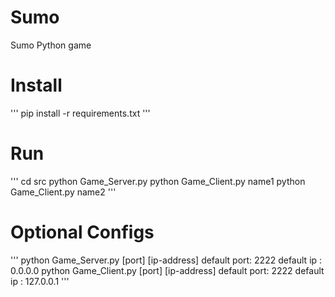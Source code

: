 # Sumo
Sumo Python game

# Install
'''
pip install -r requirements.txt
'''

# Run
'''
cd src
python Game_Server.py
python Game_Client.py name1
python Game_Client.py name2
'''

# Optional Configs
'''
python Game_Server.py [port] [ip-address]
    default port: 2222
    default ip  : 0.0.0.0
python Game_Client.py <name> [port] [ip-address]
    default port: 2222
    default ip  : 127.0.0.1
'''
